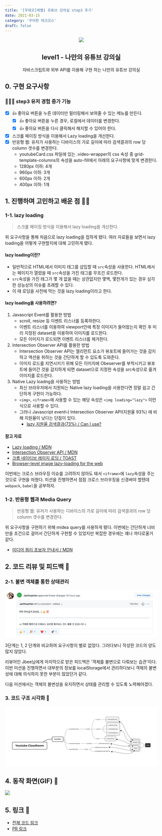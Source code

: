 ```yaml
---
title: '[우테코]레벨1 유튜브 강의실 step3 후기'
date: 2021-03-15
category: '우아한 테크코스'
draft: false
---
```


<p align="middle" >
  <img width="200px;" src="https://github.com/yujo11/javascript-youtube-classroom/raw/main/src/images/readme/laptop_with_youtube_logo.png"/>
</p>
<h2 align="middle">level1 - 나만의 유튜브 강의실</h2>
<p align="middle">자바스크립트와 외부 API를 이용해 구현 하는 나만의 유튜브 강의실</p>

## 0. 구현 요구사항

### 🎯🎯🎯 step3 유저 경험 증가 기능

- [x] 👍 좋아요 버튼을 누른 데이터만 필터링해서 보여줄 수 있는 메뉴를 만든다.
  - [x] 👍 좋아요 버튼을 누른 경우, 로컬에서 데이터를 변경한다.
  - [x] 👍 좋아요 버튼을 다시 클릭해서 해지할 수 있어야 한다.
- [x] 스크롤 페이징 방식을 이용해서 Lazy loading을 개선한다.
- [x] 반응형 웹: 유저가 사용하는 디바이스의 가로 길이에 따라 검색결과의 row 당 column 갯수를 변경한다.
  - youtubeCard.css 파일에 있는 .video-wrapper의 css 속성 중 grid-template-columns의 속성을 auto-fill에서 아래의 요구사항에 맞게 변경한다.
  - 1280px 이하: 4개
  - 960px 이하: 3개
  - 600px 이하: 2개
  - 400px 이하: 1개

## 1. 진행하며 고민하고 배운 점 👨‍💻

### 1-1. lazy loading

> 스크롤 페이징 방식을 이용해서 lazy loading을 개선한다.

위 요구사항을 통해 처음으로 lazy loading을 접하게 됐다. 여러 자료들을 보면서 lazy loading을 어떻게 구현할지에 대해 고민하게 됐다.

#### lazy loading이란?

- 일반적으로 HTML에서 이미지 태그를 삽입할 때 `src`속성을 사용한다. HTML에서는 페이지가 열렸을 때 `src`속성을 가진 태그를 무조건 로드한다.
- `src`속성을 가진 태그가 몇 개 없을 때는 상관없지만 몇백, 몇천개가 있는 경우 심각한 성능상의 이슈를 초래할 수 있다.
- 이 때 로딩을 사전에 막는 것을 lazy loading이라고 한다.

#### lazy loading을 사용하려면?

1. Javascript Event를 활용한 방법
   - scroll, resize 등 이벤트 리스너를 등록하한다.
   - 이벤트 리스너를 이용하여 viewport안에 특정 이미지가 들어왔는지 확인 후 미리 지정된 dataset을 이용하여 이미지를 로드한다.
   - 모든 이미지가 로드되면 이벤트 리스너를 제거한다.
2. Intersection Observer API를 활용한 방법
   - Intersection Observer API는 엘리먼트 요소가 뷰포트에 들어가는 것을 감지하고 액션을 취하는 것을 간단하게 할 수 있도록 도와준다.
   - 이미지 로드를 지연시키기 위해 모든 이미지에 Obeserver를 부착시키고 뷰포트에 들어간 것을 감지하게 되면 dataset으로 지정한 속성을 src속성으로 옮겨 이미지를 로드한다.
3. Native Lazy loadng을 사용하는 방법
   - 최신 브라우저에서 지원되는 Native lazy loading을 사용한다면 정말 쉽고 간단하게 구현이 가능하다.
   - `<img>`, `<iframe>`에 사용할 수 있는 해당 속성은 `<img loading="lazy">` 이런식으로 사용할 수 있다.
   - 그러나 Javascript event나 Intersection Observer API(지원율 93%) 에 비해 지원율이 낮다는 단점이 있다.
     - [lazy 지원율 검색결과(73%) / Can I use?](https://caniuse.com/?search=lazy)

#### 참고 자료

- [Lazy loading / MDN](https://developer.mozilla.org/en-US/docs/Web/Performance/Lazy_loading)
- [Intersection Observer API / MDN](https://developer.mozilla.org/ko/docs/Web/API/Intersection_Observer_API)
- [크롬 네이티브 레이지 로딩 / TOAST](https://meetup.toast.com/posts/183)
- [Browser-level image lazy-loading for the web](https://web.dev/browser-level-image-lazy-loading/)

이번에는 크로스 브라우징 이슈를 고려하지 않아도 돼서 `<iframe>`에 `lazy`속성을 주는 것으로 구현을 마쳤다. 미션을 진행하면서 점점 크로스 브라우징을 신경써야 할텐데 `webpack`, `babel`을 공부하자.

### 1-2. 반응형 웹과 Media Query

> 반응형 웹: 유저가 사용하는 디바이스의 가로 길이에 따라 검색결과의 row 당 column 갯수를 변경한다.

위 요구사항을 구현하기 위해 midea query를 사용하게 됐다. 이번에는 간단하게 너비만을 조건으로 걸어서 간단하게 구현할 수 있었지만 복잡한 경우에는 꽤나 까다로울거 같다.

- [미디어 쿼리 초보자 안내서 / MDN](https://developer.mozilla.org/ko/docs/Learn/CSS/CSS_layout/Media_queries)

## 2. 코드 리뷰 및 피드백 📝

### 2-1. 불변 객체를 통한 상태관리

![](./images/youtube/step3-review.png)

3단계는 1, 2 단계와 비교하여 요구사항이 별로 없었다. 그러다보니 작성한 코드의 양도 많지 않았다.

리뷰어인 Jbee님에게 마지막으로 받은 피드백은 '객체를 불변으로 다뤄보는 습관'이다. 이번 미션을 진행하면서 대부분의 정보를 localStorage에서 관리하다보니 객체의 불변성에 대해 의식하지 못한 부분이 많았던거 같다.

다음 미션에서는 객체의 불변성을 유지하면서 상태를 관리할 수 있도록 노력해야겠다.

### 3. 코드 구조 시각화 🔎

![](./images/youtube/youtube_step2_visual.png)

## 4. 동작 화면(GIF) 🎥

![](./images/youtube/step3.gif)

## 5. 링크 🔗

- [전체 코드 링크](https://github.com/yujo11/javascript-youtube-classroom/tree/step3)
- [PR 링크](https://github.com/woowacourse/javascript-youtube-classroom/pull/47)
